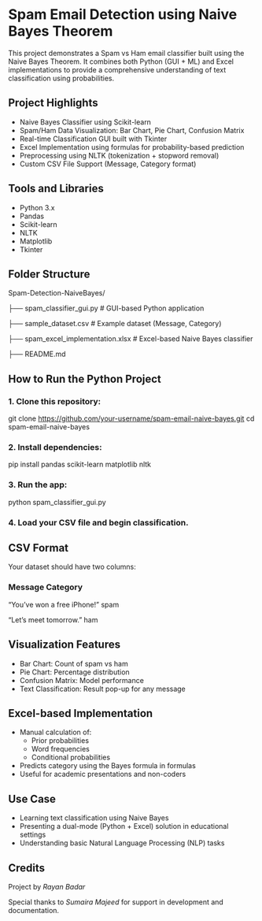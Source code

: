 # Spam Email Detection using Naive Bayes Theorem
This project demonstrates a Spam vs Ham email classifier built using the Naive Bayes Theorem. It combines both Python (GUI + ML) and Excel implementations to provide a comprehensive understanding of text classification using probabilities.
## Project Highlights
- Naive Bayes Classifier using Scikit-learn
- Spam/Ham Data Visualization: Bar Chart, Pie Chart, Confusion Matrix
- Real-time Classification GUI built with Tkinter
- Excel Implementation using formulas for probability-based prediction
- Preprocessing using NLTK (tokenization + stopword removal)
- Custom CSV File Support (Message, Category format)
## Tools and Libraries
- Python 3.x
- Pandas
- Scikit-learn
- NLTK
- Matplotlib
- Tkinter
## Folder Structure
Spam-Detection-NaiveBayes/

├── spam_classifier_gui.py      # GUI-based Python application

├── sample_dataset.csv          # Example dataset (Message, Category)

├── spam_excel_implementation.xlsx   # Excel-based Naive Bayes classifier

├── README.md

## How to Run the Python Project
### 1. Clone this repository:
git clone https://github.com/your-username/spam-email-naive-bayes.git
cd spam-email-naive-bayes
### 2. Install dependencies:
pip install pandas scikit-learn matplotlib nltk
### 3. Run the app:
python spam_classifier_gui.py
### 4. Load your CSV file and begin classification.

## CSV Format
Your dataset should have two columns:
### Message	Category
“You’ve won a free iPhone!”	              spam

“Let’s meet tomorrow.”	                   ham
## Visualization Features
* Bar Chart: Count of spam vs ham
* Pie Chart: Percentage distribution
* Confusion Matrix: Model performance
* Text Classification: Result pop-up for any message
## Excel-based Implementation
* Manual calculation of:
  * Prior probabilities
  * Word frequencies
  * Conditional probabilities
* Predicts category using the Bayes formula in formulas
* Useful for academic presentations and non-coders
## Use Case
* Learning text classification using Naive Bayes
* Presenting a dual-mode (Python + Excel) solution in educational settings
* Understanding basic Natural Language Processing (NLP) tasks
## Credits
Project by *Rayan Badar* 

Special thanks to *Sumaira Majeed* for support in development and documentation.

